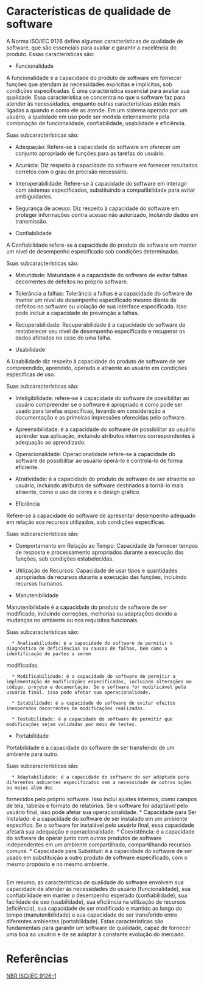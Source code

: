 # Características de qualidade de software

A Norma ISO/IEC 9126 define algumas características de qualidade de software, que são essenciais para avaliar e garantir a excelência do produto.
Essas características são:

* Funcionalidade 

A funcionalidade é a capacidade do produto de software em fornecer funções que atendam às necessidades explícitas e implícitas, sob condições especificadas. 
É uma característica essencial para avaliar sua qualidade. Essa característica se concentra no que o software faz para atender às necessidades, enquanto outras 
características estão mais ligadas a quando e como ele as atende. Em um sistema operado por um usuário, a qualidade em uso pode ser medida externamente pela 
combinação de funcionalidade, confiabilidade, usabilidade e eficiência.

Suas subcaracterísticas são:

   * Adequação: Refere-se à capacidade do software em oferecer um conjunto apropriado de funções para as tarefas do usuário.

   * Acurácia: Diz respeito à capacidade do software em fornecer resultados corretos com o grau de precisão necessário.

   * Interoperabilidade: Refere-se à capacidade do software em interagir com sistemas especificados, substituindo a compatibilidade para evitar ambiguidades.

   * Segurança de acesso: Diz respeito à capacidade do software em proteger informações contra acesso não autorizado, incluindo dados em transmissão.

* Confiabilidade 

A Confiabilidade refere-se à capacidade do produto de software em manter um nível de desempenho especificado sob condições determinadas.

Suas subcaracterísticas são:

   * Maturidade: Maturidade é a capacidade do software de evitar falhas decorrentes de defeitos no próprio software.

   * Tolerância a falhas: Tolerância a falhas é a capacidade do software de manter um nível de desempenho especificado mesmo diante de defeitos no software ou 
violação de sua interface especificada. Isso pode incluir a capacidade de prevenção a falhas.

   * Recuperabilidade: Recuperabilidade é a capacidade do software de restabelecer seu nível de desempenho especificado e recuperar os dados afetados no caso de 
uma falha.

* Usabilidade 

A Usabilidade diz respeito à capacidade do produto de software de ser compreendido, aprendido, operado e atraente ao usuário em condições específicas de uso.

Suas subcaracterísticas são:

   * Inteligibilidade: refere-se à capacidade do software de possibilitar ao usuário compreender se o software é apropriado e como pode ser usado para tarefas 
específicas, levando em consideração a documentação e as primeiras impressões oferecidas pelo software.

   * Apreensibilidade: é a capacidade do software de possibilitar ao usuário aprender sua aplicação, incluindo atributos internos correspondentes à adequação ao 
aprendizado.

   * Operacionalidade: Operacionalidade refere-se à capacidade do software de possibilitar ao usuário operá-lo e controlá-lo de forma eficiente.

   * Atratividade: é a capacidade do produto de software de ser atraente ao usuário, incluindo atributos de software destinados a torná-lo mais atraente, 
como o uso de cores e o design gráfico.

* Eficiência 

Refere-se à capacidade do software de apresentar desempenho adequado em relação aos recursos utilizados, sob condições específicas.

Suas subcaracterísticas são:

   * Comportamento em Relação ao Tempo: Capacidade de fornecer tempos de resposta e processamento apropriados durante a execução das funções, sob condições 
estabelecidas.
   * Utilização de Recursos: Capacidade de usar tipos e quantidades apropriados de recursos durante a execução das funções, incluindo recursos humanos.

* Manutenibilidade 

Manutenibilidade é a capacidade do produto de software de ser modificado, incluindo correções, melhorias ou adaptações devido a mudanças no ambiente ou nos 
requisitos funcionais.

Suas subcaracterísticas são:

      * Analisabilidade: é a capacidade do software de permitir o diagnóstico de deficiências ou causas de falhas, bem como a identificação de partes a serem 
modificadas.

      * Modificabilidade: é a capacidade do software de permitir a implementação de modificações especificadas, incluindo alterações no código, projeto e documentação. Se o software for modificável pelo usuário final, isso pode afetar sua operacionalidade.

      * Estabilidade: é a capacidade do software de evitar efeitos inesperados decorrentes de modificações realizadas.

      * Testabilidade: é a capacidade do software de permitir que modificações sejam validadas por meio de testes.

* Portabilidade

Portabilidade é a capacidade do software de ser transferido de um ambiente para outro.

Suas subcaracterísticas são:

      * Adaptabilidade: é a capacidade do software de ser adaptado para diferentes ambientes especificados sem a necessidade de outras ações ou meios além dos 
fornecidos pelo próprio software. Isso inclui ajustes internos, como campos de tela, tabelas e formato de relatórios. Se o software for adaptável pelo usuário 
final, isso pode afetar sua operacionalidade.
      * Capacidade para Ser Instalado: é a capacidade do software de ser instalado em um ambiente específico. Se o software for instalável pelo usuário final, 
essa capacidade afetará sua adequação e operacionalidade.
      * Coexistência: é a capacidade do software de operar junto com outros produtos de software independentes em um ambiente compartilhado, compartilhando recursos 
comuns.
      * Capacidade para Substituir: é a capacidade do software de ser usado em substituição a outro produto de software especificado, com o mesmo propósito e no mesmo ambiente.  


<br>Em resumo, as características de qualidade do software envolvem sua capacidade de atender às necessidades do usuário (funcionalidade), sua confiabilidade em 
manter o desempenho esperado (confiabilidade), sua facilidade de uso (usabilidade), sua eficiência na utilização de recursos (eficiência), sua capacidade de ser 
modificado e mantido ao longo do tempo (manutenibilidade) e sua capacidade de ser transferido entre diferentes ambientes (portabilidade). 
Estas características são fundamentais para garantir um software de qualidade, capaz de fornecer uma boa ao usuário e de se adaptar à constante evolução do mercado.


# Referências
[NBR ISO/IEC 9126-1](https://jkolb.com.br/wp-content/uploads/2014/02/NBR-ISO_IEC-9126-1.pdf)
